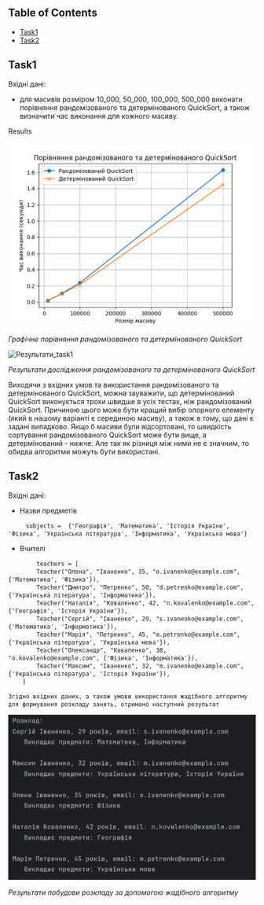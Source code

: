 ## Table of Contents

- [Task1](#task1)
- [Task2](#task2)



## Task1
Вхідні дані:

 - для масивів розміром 10_000, 50_000, 100_000, 500_000 виконати порівняння рандомізованого та детермінованого QuickSort, 
а також визначити час виконання для кожного масиву.

Results

![Графік_task1](assets/t1_plot.png)

*Графічне порівняння рандомізованого та детермінованого QuickSort*



![Результати_task1](assets/t1_results.png)

*Результати дослідження рандомізованого та детермінованого QuickSort*

  Виходячи з вхідних умов та використання рандомізованого та детермінованого QuickSort, можна зауважити, що детермінований 
QuickSort виконується трохи швидше в усіх тестах, ніж рандомізований QuickSort. Причиною цього може бути кращий вибір опорного 
елементу (який в нашому варіанті є серединою масиву), а також в тому, що дані є задані випадково. Якщо б масиви були відсортовані,
то швидкість сортування рандомізованого QuickSort може бути вище, а детермінований - нижче.
  Але так як різниця між ними не є значним, то обидва алгоритми можуть бути використані.

## Task2

Вхідні дані:

- Назви предметів

```bush
     subjects =  {'Географія', 'Математика', 'Історія України', 'Фізика', 'Українська література', 'Інформатика', 'Українська мова'}
```


- Вчителі

```bush
        teachers = [
        Teacher("Олена", "Іваненко", 35, "o.ivanenko@example.com", {'Математика', 'Фізика'}),
        Teacher("Дмитро", "Петренко", 50, "d.petrenko@example.com", {'Українська література', 'Інформатика'}),
        Teacher("Наталія", "Коваленко", 42, "n.kovalenko@example.com", {'Географія', 'Історія України'}),
        Teacher("Сергій", "Іваненко", 29, "s.ivanenko@example.com", {'Математика', 'Інформатика'}),
        Teacher("Марія", "Петренко", 45, "m.petrenko@example.com", {'Українська література', 'Українська мова'}),
        Teacher("Олександр", "Коваленко", 38, "o.kovalenko@example.com", {'Фізика', 'Інформатика'}),
        Teacher("Максим", "Іваненко", 32, "m.ivanenko@example.com", {'Українська література', 'Історія України'}),
    ]
```
    Згідно вхідних даних, а також умови використання жадібного алгоритму для формування розкладу занять, отримано наступний результат

![Результати_task2](assets/t2_schedule.png)

*Результати побудови розкладу за допомогою жадібного алгоритму*